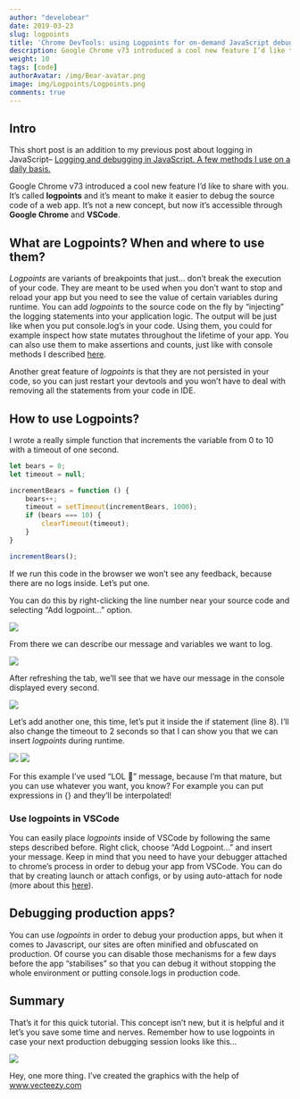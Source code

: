 ```yaml
---
author: "develobear"
date: 2019-03-23
slug: logpoints
title: 'Chrome DevTools: using Logpoints for on-demand JavaScript debugging.'
description: Google Chrome v73 introduced a cool new feature I’d like to share with you. It’s called **logpoints** and it’s meant to make it easier to debug the source code of a web app.
weight: 10
tags: [code]
authorAvatar: /img/Bear-avatar.png
image: img/Logpoints/Logpoints.png
comments: true
---
```

## Intro
This short post is an addition to my previous post about logging in JavaScript– [Logging and debugging in JavaScript. A few methods I use on a daily basis.](https://www.thedevelobear.com/post/logging-and-debugging/)

Google Chrome v73 introduced a cool new feature I’d like to share with you. It’s called **logpoints** and it’s meant to make it easier to debug the source code of a web app. It’s not a new concept, but now it’s accessible through **Google Chrome** and **VSCode**.

## What are Logpoints? When and where to use them?
*Logpoints* are variants of breakpoints that just… don’t break the execution of your code. They are meant to be used when you don’t want to stop and reload your app but you need to see the value of certain variables during runtime. You can add *logpoints* to the source code on the fly by “injecting” the logging statements into your application logic. The output will be just like when you put console.log’s in your code. Using them, you could for example inspect how state mutates throughout the lifetime of your app. You can also use them to make assertions and counts, just like with console methods I described [here](https://www.thedevelobear.com/post/logging-and-debugging/).

Another great feature of *logpoints* is that they are not persisted in your code, so you can just restart your devtools and you won’t have to deal with removing all the statements from your code in IDE.

## How to use Logpoints?
I wrote a really simple function that increments the variable from 0 to 10 with a timeout of one second.

```js
let bears = 0;
let timeout = null;

incrementBears = function () {
    bears++;
    timeout = setTimeout(incrementBears, 1000);
    if (bears === 10) {
        clearTimeout(timeout);
    }
}

incrementBears();
```

If we run this code in the browser we won’t see any feedback, because there are no logs inside. Let’s put one. 

You can do this by right-clicking the line number near your source code and selecting “Add logpoint…” option. 

<img src="/img/Logpoints/logpoints-1.png" />

From there we can describe our message and variables we want to log. 

<img src="/img/Logpoints/logpoints-2.png" />

After refreshing the tab, we’ll see that we have our message in the console displayed every second. 

<img src="/img/Logpoints/logpoints-vid-1.gif" />

Let’s add another one, this time, let’s put it inside the if statement (line 8). I’ll also change the timeout to 2 seconds so that I can show you that we can insert *logpoints* during runtime.

<img src="/img/Logpoints/logpoints-3.png" />

<img src="/img/Logpoints/logpoints-vid-2.gif" />

For this example I’ve used “LOL 🤪” message, because I’m that mature, but you can use whatever you want, you know? For example you can put expressions in {} and they’ll be interpolated! 


### Use logpoints in VSCode

You can easily place *logpoints* inside of VSCode by following the same steps described before. Right click, choose “Add Logpoint…” and insert your message. Keep in mind that you need to have your debugger attached to chrome’s process in order to debug your app from VSCode. You can do that by creating launch or attach configs, or by using auto-attach for node (more about this [here](https://code.visualstudio.com/docs/nodejs/nodejs-debugging)).

## Debugging production apps?
 
You can use *logpoints* in order to debug your production apps, but when it comes to Javascript, our sites are often minified and obfuscated on production. Of course you can disable those mechanisms for a few days before the app “stabilises” so that you can debug it without stopping the whole environment or putting console.logs in production code. 


## Summary
That’s it for this quick tutorial. This concept isn’t new, but it is helpful and it let’s you save some time and nerves. Remember how to use logpoints in case your next production debugging session looks like this…

<img src="/img/Logpoints/kimi.jpg" />

Hey, one more thing. I’ve created the graphics with the help of www.vecteezy.com
